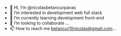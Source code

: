 - 👋 Hi, I’m @nicolasbetancurpavas
- 👀 I’m interested in development web full stack
- 🌱 I’m currently learning development front-end
- 💞️ I’m looking to collaborate ...
- 📫 How to reach me betancur10nicolas@gmail.com...

<!---
nicolasbetancurpavas/nicolasbetancurpavas is a ✨ special ✨ repository because its `README.md` (this file) appears on your GitHub profile.
You can click the Preview link to take a look at your changes.
--->
